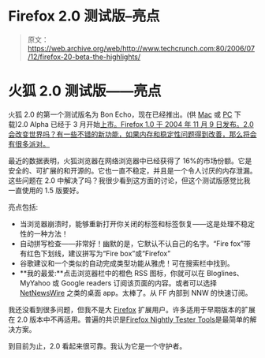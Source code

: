 # Firefox 2.0 测试版–亮点

> 原文：<https://web.archive.org/web/http://www.techcrunch.com:80/2006/07/12/firefox-20-beta-the-highlights/>

# 火狐 2.0 测试版——亮点

火狐 2.0 的第一个测试版名为 Bon Echo，现在已经推出。(供 [Mac](https://web.archive.org/web/20201124064527/http://ftp.mozilla.org/pub/mozilla.org/firefox/releases/2.0b1/mac/en-US/Firefox%202.0%20Beta%201.dmg) 或 [PC](https://web.archive.org/web/20201124064527/http://ftp.mozilla.org/pub/mozilla.org/firefox/releases/2.0b1/win32/en-US/Firefox%20Setup%202.0%20Beta%201.exe) 下载)2.0 Alpha 已经于 3 月开始[上市。Firefox 1.0 于 2004 年 11 月 9 日发布。2.0 会改变世界吗？有一些不错的新功能，如果内存和稳定性问题得到改善，那么将会有很多派对。](https://web.archive.org/web/20201124064527/http://www.beta.techcrunch.com/2006/03/19/firefox-20-alpha-released/)

最近的数据表明，火狐浏览器在网络浏览器中已经获得了 16%的市场份额。它是安全的、可扩展的和开源的。它也一直不稳定，并且是一个令人讨厌的内存泄漏。这些问题在 2.0 中解决了吗？我很少看到这方面的讨论，但这个测试版感觉比我一直使用的 1.5 版要好。

亮点包括:

*   当浏览器崩溃时，能够重新打开你关闭的标签和标签恢复——这是处理不稳定性的一种方法！
*   自动拼写检查——非常好！幽默的是，它默认不认自己的名字。“Fire fox”带有红色下划线，建议拼写为“Fire box”或“Firefox”
*   谷歌建议和一个类似的自动完成类型功能从雅虎！可在搜索栏中找到。
*   **我的最爱:**点击浏览器栏中的橙色 RSS 图标，你就可以在 Bloglines、MyYahoo 或 Google readers 订阅该页面的内容。或者可以选择 [NetNewsWire](https://web.archive.org/web/20201124064527/http://www.newsgator.com/NGOLProduct.aspx?ProdID=NetNewsWire) 之类的桌面 app。太棒了。从 FF 内部到 NNW 的快速订阅。

我还没看到很多问题，但我不是大 [Firefox](https://web.archive.org/web/20201124064527/https://crunchbase.com/product/firefox) 扩展用户。许多适用于早期版本的扩展在 2.0 版本中不再适用。普遍的共识是[Firefox Nightly Tester Tools](https://web.archive.org/web/20201124064527/https://addons.mozilla.org/firefox/958/)是最简单的解决方案。

到目前为止，2.0 看起来很可靠。我认为它是一个守护者。